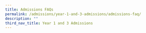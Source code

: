 ```yaml
---
title: Admissions FAQs
permalink: /admissions/year-1-and-3-admissions/admissions-faq/
description: ""
third_nav_title: Year 1 and 3 Admissions
---
```

